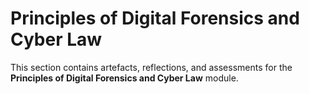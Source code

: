 # Principles of Digital Forensics and Cyber Law

This section contains artefacts, reflections, and assessments for the **Principles of Digital Forensics and Cyber Law** module.
